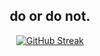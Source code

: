 <div style="text-align: center;">
  <h2>do or do not.</h2>
</div>
<div style="text-align: center;">
  <a href="https://github.com/bat-kryptonyte">
    <img src="https://streak-stats.demolab.com?user=bat-kryptonyte&theme=dark" alt="GitHub Streak">
  </a>
</div>
